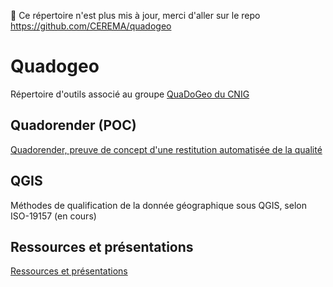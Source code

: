 🛑 Ce répertoire n'est plus mis à jour, merci d'aller sur le repo https://github.com/CEREMA/quadogeo

# Quadogeo
Répertoire d'outils associé au groupe [QuaDoGeo du CNIG](http://cnig.gouv.fr/?page_id=18183)

## Quadorender (POC)
[Quadorender, preuve de concept d'une restitution automatisée de la qualité](QUADORENDER.md)

## QGIS
Méthodes de qualification de la donnée géographique sous QGIS, selon ISO-19157 (en cours)

## Ressources et présentations
[Ressources et présentations](RESSOURCES.md)
